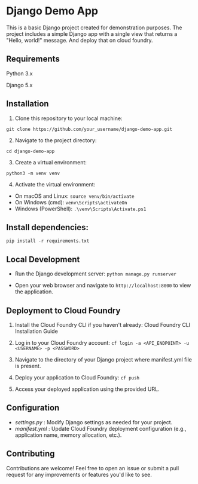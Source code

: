 # Django Demo App
This is a basic Django project created for demonstration purposes. The project includes a simple Django app with a single view that returns a "Hello, world!" message. And deploy that on cloud foundry.

## Requirements
Python 3.x

Django 5.x

## Installation
1. Clone this repository to your local machine:
   
```git clone https://github.com/your_username/django-demo-app.git```

2. Navigate to the project directory:
   
```cd django-demo-app```

3. Create a virtual environment:

```python3 -m venv venv```

4. Activate the virtual environment:
  * On macOS and Linux:
    ```source venv/bin/activate```
  * On Windows (cmd):
    ```venv\Scripts\activateOn``` 
  * Windows (PowerShell):
    ```.\venv\Scripts\Activate.ps1```

## Install dependencies:

```pip install -r requirements.txt```

## Local Development 
* Run the Django development server:
```python manage.py runserver```

* Open your web browser and navigate to ```http://localhost:8000``` to view the application.

## Deployment to Cloud Foundry
1. Install the Cloud Foundry CLI if you haven't already: Cloud Foundry CLI Installation Guide
2. Log in to your Cloud Foundry account: 
```cf login -a <API_ENDPOINT> -u <USERNAME> -p <PASSWORD>```

4. Navigate to the directory of your Django project where manifest.yml file is present.
5. Deploy your application to Cloud Foundry:
```cf push```

6. Access your deployed application using the provided URL.

## Configuration
* *settings.py* : Modify Django settings as needed for your project.
* *manifest.yml* : Update Cloud Foundry deployment configuration (e.g., application name, memory allocation, etc.).

## Contributing 
Contributions are welcome! Feel free to open an issue or submit a pull request for any improvements or features you'd like to see.
